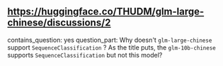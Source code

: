 ## https://huggingface.co/THUDM/glm-large-chinese/discussions/2

contains_question: yes
question_part: Why doesn't `glm-large-chinese` support `SequenceClassification` ? As the title puts, the `glm-10b-chinese` supports `SequenceClassification` but not this model?